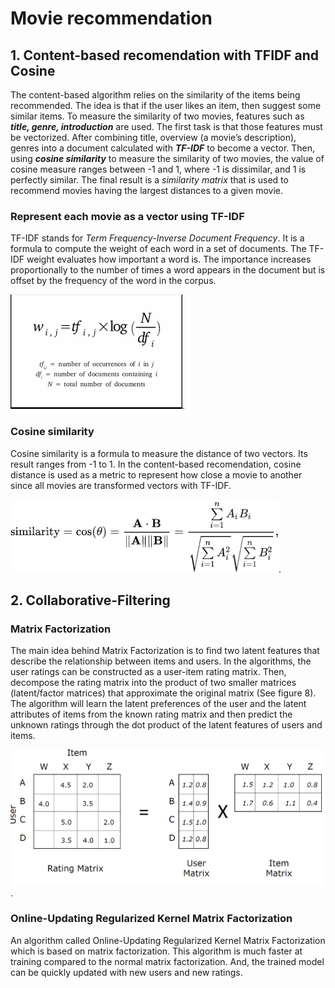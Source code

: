 # Movie recommendation 
## 1. Content-based recomendation with TFIDF and Cosine
The content-based algorithm relies on the similarity of the items being recommended. The idea is that if the user likes an item, then suggest some similar items. To measure the similarity of two movies, features such as ***title, genre, introduction*** are used. The first task is that those features must be vectorized. After combining title, overview (a movie’s description), genres into a document calculated with ***TF-IDF*** to become a vector. Then, using ***cosine similarity*** to measure the similarity of two movies, the value of cosine measure ranges between -1 and 1, where -1 is dissimilar, and 1 is perfectly similar. The final result is a *similarity matrix* that is used to recommend movies having the largest distances to a given movie.
### Represent each movie as a vector using TF-IDF
TF-IDF stands for *Term Frequency-Inverse Document Frequency*. It is a formula to compute the weight of each word in a set of documents. The TF-IDF weight evaluates how important a word is. The importance increases proportionally to the number of times a word appears in the document but is offset by the frequency of the word in the corpus.

![TF-IDF formula](/images/tfidf.png).
### Cosine similarity
Cosine similarity is a formula to measure the distance of two vectors. Its result ranges from -1 to 1. In the content-based recomendation, cosine distance is used as a metric to represent how close a movie to another since all movies are transformed vectors with TF-IDF.

![Cosine similarity formula](/images/cosine.png).
## 2. Collaborative-Filtering
### Matrix Factorization
The main idea behind Matrix Factorization is to find two latent features that describe the
relationship between items and users. In the algorithms, the user ratings can be constructed as a
user-item rating matrix. Then, decompose the rating matrix into the product of two smaller
matrices (latent/factor matrices) that approximate the original matrix (See figure 8). The
algorithm will learn the latent preferences of the user and the latent attributes of items from the known rating matrix and then predict the unknown ratings through the dot product of the latent
features of users and items.

![An inlustration of matrix factorization](/images/mf.png).
### Online-Updating Regularized Kernel Matrix Factorization
An algorithm called Online-Updating Regularized Kernel Matrix Factorization which is based on matrix factorization. This algorithm is much faster at training compared to the normal matrix factorization. And, the trained model can be quickly updated with new users and new ratings.
